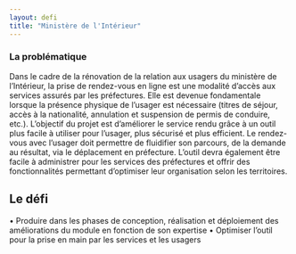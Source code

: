 ```yaml
---
layout: defi
title: "Ministère de l'Intérieur"
---
```


### La problématique

Dans le cadre de la rénovation de la relation aux usagers du ministère de l’Intérieur, la prise de rendez-vous en ligne est une modalité d’accès aux services assurés par les préfectures. Elle est devenue fondamentale lorsque la présence physique de l’usager est nécessaire (titres de séjour, accès à la nationalité, annulation et suspension de permis de conduire, etc.). L’objectif du projet est d’améliorer le service rendu grâce à un outil plus facile à utiliser pour l’usager, plus sécurisé et plus efficient. Le rendez-vous avec l’usager doit permettre de fluidifier son parcours, de la demande au résultat, via le déplacement en préfecture. L’outil devra également être facile à administrer pour les services des préfectures et offrir des fonctionnalités permettant d’optimiser leur organisation selon les territoires.

## Le défi

• Produire dans les phases de conception, réalisation et
déploiement des améliorations du module en fonction
de son expertise
• Optimiser l’outil pour la prise en main par les services et
les usagers
